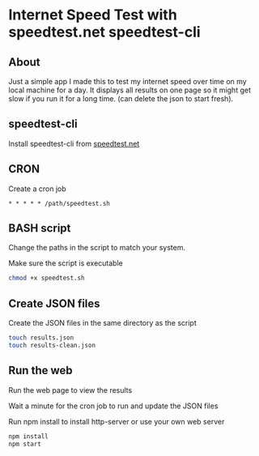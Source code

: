 # Internet Speed Test with speedtest.net speedtest-cli

## About
Just a simple app I made this to test my internet speed over time on my local machine for a day. It displays all results on one page so it might get slow if you run it for a long time. (can delete the json to start fresh).

## speedtest-cli
Install speedtest-cli from [speedtest.net](https://www.speedtest.net/apps/cli)

## CRON
Create a cron job
```cron
* * * * * /path/speedtest.sh
```
## BASH script
Change the paths in the script to match your system.

Make sure the script is executable
```bash
chmod +x speedtest.sh
```

## Create JSON files
Create the JSON files in the same directory as the script
```bash
touch results.json
touch results-clean.json
```

## Run the web
Run the web page to view the results

Wait a minute for the cron job to run and update the JSON files

Run npm install to install http-server or use your own web server
```bash
npm install
npm start
```